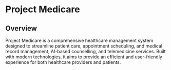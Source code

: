 # Project Medicare

## Overview

Project Medicare is a comprehensive healthcare management system designed to streamline patient care, appointment scheduling, and medical record management, AI-based counselling, and telemedicine services. Built with modern technologies, it aims to provide an efficient and user-friendly experience for both healthcare providers and patients.
